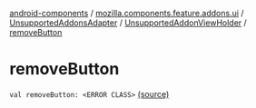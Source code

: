 [android-components](../../../index.md) / [mozilla.components.feature.addons.ui](../../index.md) / [UnsupportedAddonsAdapter](../index.md) / [UnsupportedAddonViewHolder](index.md) / [removeButton](./remove-button.md)

# removeButton

`val removeButton: <ERROR CLASS>` [(source)](https://github.com/mozilla-mobile/android-components/blob/master/components/feature/addons/src/main/java/mozilla/components/feature/addons/ui/UnsupportedAddonsAdapter.kt#L76)
